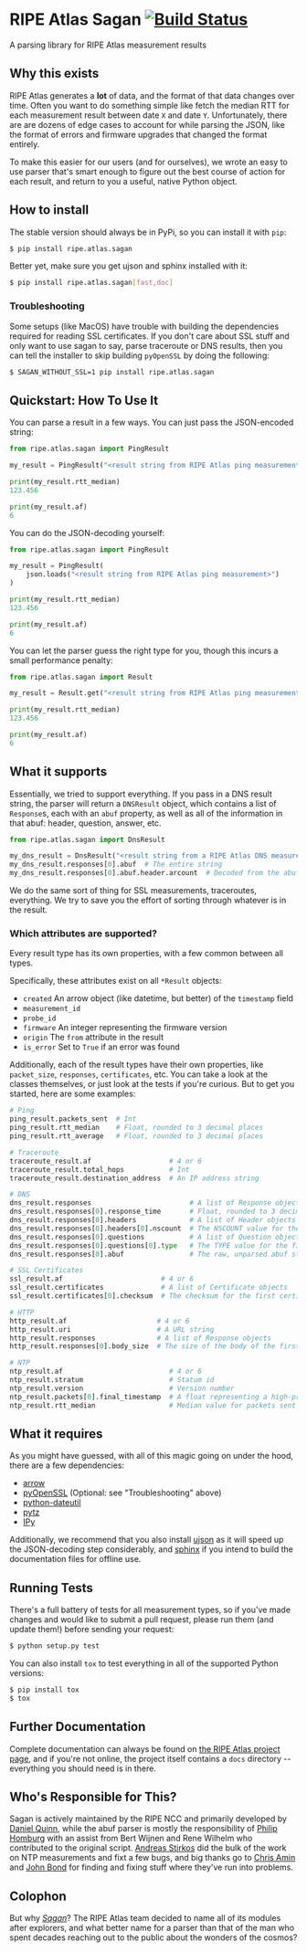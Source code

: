 # RIPE Atlas Sagan [![Build Status](https://travis-ci.org/RIPE-NCC/ripe.atlas.sagan.png?branch=master)](https://travis-ci.org/RIPE-NCC/ripe.atlas.sagan)

A parsing library for RIPE Atlas measurement results 


## Why this exists

RIPE Atlas generates a **lot** of data, and the format of that data changes over
time.  Often you want to do something simple like fetch the median RTT for each
measurement result between date `X` and date `Y`.  Unfortunately, there are are
dozens of edge cases to account for while parsing the JSON, like the format of
errors and firmware upgrades that changed the format entirely.

To make this easier for our users (and for ourselves), we wrote an easy to use
parser that's smart enough to figure out the best course of action for each
result, and return to you a useful, native Python object.


## How to install

The stable version should always be in PyPi, so you can install it with `pip`:

```bash
$ pip install ripe.atlas.sagan
```

Better yet, make sure you get ujson and sphinx installed with it:

```bash
$ pip install ripe.atlas.sagan[fast,doc]
```


### Troubleshooting

Some setups (like MacOS) have trouble with building the dependencies required
for reading SSL certificates.  If you don't care about SSL stuff and only want
to use sagan to say, parse traceroute or DNS results, then you can tell the
installer to skip building ``pyOpenSSL`` by doing the following:

```bash
$ SAGAN_WITHOUT_SSL=1 pip install ripe.atlas.sagan
```


## Quickstart: How To Use It

You can parse a result in a few ways.  You can just pass the JSON-encoded
string:

```python
from ripe.atlas.sagan import PingResult

my_result = PingResult("<result string from RIPE Atlas ping measurement>")

print(my_result.rtt_median)
123.456

print(my_result.af)
6
```

You can do the JSON-decoding yourself:

```python
from ripe.atlas.sagan import PingResult

my_result = PingResult(
    json.loads("<result string from RIPE Atlas ping measurement>")
)

print(my_result.rtt_median)
123.456

print(my_result.af)
6
```

You can let the parser guess the right type for you, though this incurs a
small performance penalty:

```python
from ripe.atlas.sagan import Result

my_result = Result.get("<result string from RIPE Atlas ping measurement>")

print(my_result.rtt_median)
123.456

print(my_result.af)
6
```


## What it supports

Essentially, we tried to support everything.  If you pass in a DNS result
string, the parser will return a `DNSResult` object, which contains a list of
`Response`s, each with an `abuf` property, as well as all of the information in
that abuf: header, question, answer, etc.

```python
from ripe.atlas.sagan import DnsResult

my_dns_result = DnsResult("<result string from a RIPE Atlas DNS measurement>")
my_dns_result.responses[0].abuf  # The entire string
my_dns_result.responses[0].abuf.header.arcount  # Decoded from the abuf
```

We do the same sort of thing for SSL measurements, traceroutes, everything.  We
try to save you the effort of sorting through whatever is in the result.


### Which attributes are supported?

Every result type has its own properties, with a few common between all types.

Specifically, these attributes exist on all `*Result` objects:

* `created`  An arrow object (like datetime, but better) of the `timestamp` field
* `measurement_id`
* `probe_id`
* `firmware` An integer representing the firmware version
* `origin`  The `from` attribute in the result
* `is_error` Set to `True` if an error was found

Additionally, each of the result types have their own properties, like
`packet_size`, `responses`, `certificates`, etc.  You can take a look at the
classes themselves, or just look at the tests if you're curious.  But to get you
started, here are some examples:

```python
# Ping
ping_result.packets_sent  # Int
ping_result.rtt_median    # Float, rounded to 3 decimal places
ping_result.rtt_average   # Float, rounded to 3 decimal places

# Traceroute
traceroute_result.af                   # 4 or 6
traceroute_result.total_hops           # Int
traceroute_result.destination_address  # An IP address string

# DNS
dns_result.responses                        # A list of Response objects
dns_result.responses[0].response_time       # Float, rounded to 3 decimal places
dns_result.responses[0].headers             # A list of Header objects
dns_result.responses[0].headers[0].nscount  # The NSCOUNT value for the first header
dns_result.responses[0].questions           # A list of Question objects
dns_result.responses[0].questions[0].type   # The TYPE value for the first question
dns_result.responses[0].abuf                # The raw, unparsed abuf string

# SSL Certificates
ssl_result.af                        # 4 or 6
ssl_result.certificates              # A list of Certificate objects
ssl_result.certificates[0].checksum  # The checksum for the first certificate

# HTTP
http_result.af                      # 4 or 6
http_result.uri                     # A URL string
http_result.responses               # A list of Response objects
http_result.responses[0].body_size  # The size of the body of the first response

# NTP
ntp_result.af                          # 4 or 6
ntp_result.stratum                     # Statum id
ntp_result.version                     # Version number
ntp_result.packets[0].final_timestamp  # A float representing a high-precision NTP timestamp
ntp_result.rtt_median                  # Median value for packets sent & received
```


## What it requires

As you might have guessed, with all of this magic going on under the hood, there
are a few dependencies:

* [arrow](https://pypi.python.org/pypi/arrow)
* [pyOpenSSL](https://pypi.python.org/pypi/pyOpenSSL) (Optional: see "Troubleshooting" above)
* [python-dateutil](https://pypi.python.org/pypi/python-dateutil)
* [pytz](https://pypi.python.org/pypi/pytz)
* [IPy](https://pypi.python.org/pypi/IPy/)

Additionally, we recommend that you also install
[ujson](https://pypi.python.org/pypi/ujson) as it will speed up the
JSON-decoding step considerably, and
[sphinx](https://pypi.python.org/pypi/Sphinx) if you intend to build the
documentation files for offline use.


## Running Tests

There's a full battery of tests for all measurement types, so if you've made
changes and would like to submit a pull request, please run them (and update
them!) before sending your request:

```bash
$ python setup.py test
```

You can also install `tox` to test everything in all of the supported Python
versions:

```bash
$ pip install tox
$ tox
```


## Further Documentation

Complete documentation can always be found on
[the RIPE Atlas project page](https://atlas.ripe.net/docs/sagan/), and if you're
not online, the project itself contains a `docs` directory -- everything you
should need is in there.


## Who's Responsible for This?

Sagan is actively maintained by the RIPE NCC and primarily developed by
[Daniel Quinn](https://github.com/danielquinn), while the abuf parser is mostly
the responsibility of [Philip Homburg](https://github.com/philiphomburg) with an
assist from Bert Wijnen and Rene Wilhelm who contributed to the original script.
[Andreas Stirkos](https://github.com/astrikos) did the bulk of the work on NTP
measurements and fixt a few bugs, and big thanks go to
[Chris Amin](https://github.com/chrisamin) and
[John Bond](https://github.com/b4ldr) for finding and fixing stuff where they've
run into problems.


## Colophon

But why [*Sagan*](https://en.wikipedia.org/wiki/Carl_Sagan)?  The RIPE Atlas team decided to name all of its modules after
explorers, and what better name for a parser than that of the man who spent
decades reaching out to the public about the wonders of the cosmos?
